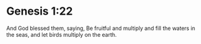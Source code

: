 # Genesis 1:22

And God blessed them, saying, Be fruitful and multiply and fill the waters in the seas, and let birds multiply on the earth.
